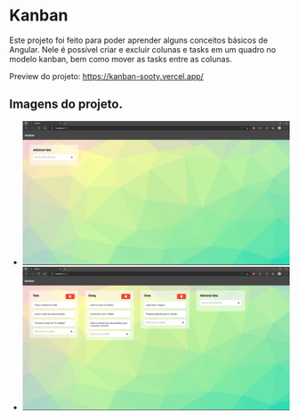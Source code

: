 # Kanban

Este projeto foi feito para poder aprender alguns conceitos básicos de Angular. Nele é possível criar e excluir colunas e tasks em um quadro no modelo kanban, bem como mover as tasks entre as colunas.

Preview do projeto: https://kanban-sooty.vercel.app/

## Imagens do projeto.

- ![image-20210731015252203](https://github.com/AlexPantolfo/kanban/blob/master/src/assets/Screenshot%20(159).png)
- ![image-20210731015252203](https://github.com/AlexPantolfo/kanban/blob/master/src/assets/Screenshot%20(160).png)
